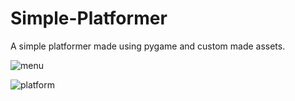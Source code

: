 # Simple-Platformer
A simple platformer made using pygame and custom made assets. 

![menu](https://github.com/user-attachments/assets/3d3c0538-8ba6-4d25-a30e-f0034aa30ae7)


![platform](https://github.com/user-attachments/assets/50565482-e5dd-49f6-836c-024781544a2a)
